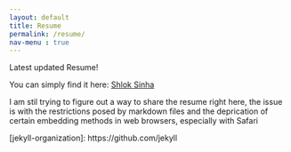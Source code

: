 ```yaml
---
layout: default
title: Resume
permalink: /resume/
nav-menu : true
---
```


Latest updated Resume! 


<p> You can simply find it here: <a href="https://drive.google.com/file/d/1DJSX6zui0gbeQVl_O6OcHg5OJHOec7jQ/view?usp=sharing">Shlok Sinha </a> </p>

<p> I am stil trying to figure out a way to share the resume right here, the issue is with the restrictions posed by markdown files and the deprication of certain embedding methods in web browsers, especially with Safari </p>
[jekyll-organization]: https://github.com/jekyll
